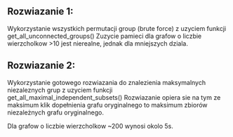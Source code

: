 ## Rozwiazanie 1:

Wykorzystanie wszystkich permutacji group (brute force) z uzyciem funkcji get_all_unconnected_groups()
Zuzycie pamieci dla grafow o liczbie wierzcholkow >10 jest nierealne, jednak dla mniejszych dziala.

## Rozwiazanie 2:

Wykorzystanie gotowego rozwiazania do znalezienia maksymalnych niezaleznych grup z uzyciem funkcji
get_all_maximal_independent_subsets()
Rozwiazanie opiera sie na tym ze maksimum klik dopełnienia grafu oryginalnego to maksimum zbiorów niezależnych grafu
oryginalnego.

Dla grafow o liczbie wierzcholkow ~200 wynosi okolo 5s.